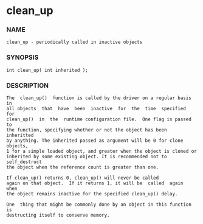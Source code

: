 # clean_up

### NAME

    clean_up - periodically called in inactive objects

### SYNOPSIS

    int clean_up( int inherited );

### DESCRIPTION

    The  clean_up()  function is called by the driver on a regular basis in
    all objects  that  have  been  inactive  for  the  time  specified  for
    clean_up()  in  the  runtime configuration file.  One flag is passed to
    the function, specifying whether or not the object has been  inheritted
    by anything. The inherited passed as argument will be 0 for clone objects,
    1 for a simple loaded object, and greater when the object is cloned or 
    inherited by some existing object. It is recommended not to self_destruct 
    the object when the reference count is greater than one.
    
    If clean_up() returns 0, clean_up() will never be called
    again on that object.  If it returns 1, it will be  called  again  when
    the object remains inactive for the specified clean_up() delay.

    One  thing that might be commonly done by an object in this function is
    destructing itself to conserve memory.

